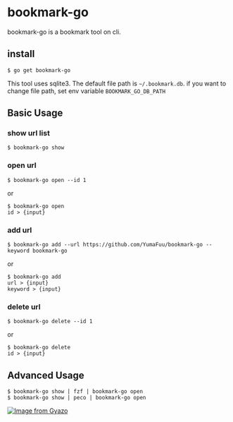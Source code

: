 # bookmark-go
bookmark-go is a bookmark tool on cli.

## install
```
$ go get bookmark-go
```

This tool uses sqlite3. The default file path is `~/.bookmark.db`.
if you want to change file path, set env variable `BOOKMARK_GO_DB_PATH`

## Basic Usage
### show url list
```
$ bookmark-go show
```

### open url
```
$ bookmark-go open --id 1
```
or
```
$ bookmark-go open
id > {input}
```

### add url
```
$ bookmark-go add --url https://github.com/YumaFuu/bookmark-go --keyword bookmark-go
```
or
```
$ bookmark-go add
url > {input}
keyword > {input}
```

### delete url
```
$ bookmark-go delete --id 1
```
or
```
$ bookmark-go delete
id > {input}
```

## Advanced Usage
```
$ bookmark-go show | fzf | bookmark-go open
$ bookmark-go show | peco | bookmark-go open
```
[![Image from Gyazo](https://i.gyazo.com/4fe94e15c423e6ffa6ec50f9ffa36b2b.gif)](https://gyazo.com/4fe94e15c423e6ffa6ec50f9ffa36b2b)
